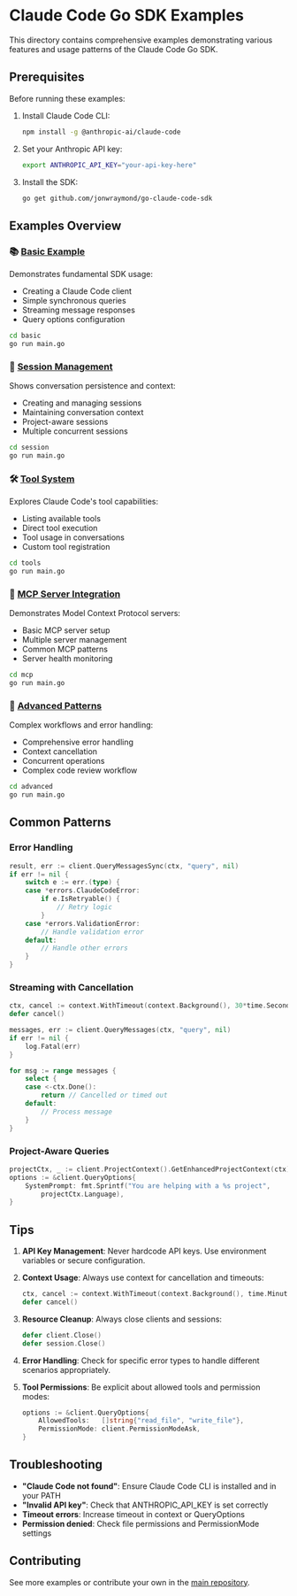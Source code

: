 # Claude Code Go SDK Examples

This directory contains comprehensive examples demonstrating various features and usage patterns of the Claude Code Go SDK.

## Prerequisites

Before running these examples:

1. Install Claude Code CLI:
   ```bash
   npm install -g @anthropic-ai/claude-code
   ```

2. Set your Anthropic API key:
   ```bash
   export ANTHROPIC_API_KEY="your-api-key-here"
   ```

3. Install the SDK:
   ```bash
   go get github.com/jonwraymond/go-claude-code-sdk
   ```

## Examples Overview

### 📚 [Basic Example](./basic/main.go)
Demonstrates fundamental SDK usage:
- Creating a Claude Code client
- Simple synchronous queries
- Streaming message responses
- Query options configuration

```bash
cd basic
go run main.go
```

### 🔄 [Session Management](./session/main.go)
Shows conversation persistence and context:
- Creating and managing sessions
- Maintaining conversation context
- Project-aware sessions
- Multiple concurrent sessions

```bash
cd session
go run main.go
```

### 🛠️ [Tool System](./tools/main.go)
Explores Claude Code's tool capabilities:
- Listing available tools
- Direct tool execution
- Tool usage in conversations
- Custom tool registration

```bash
cd tools
go run main.go
```

### 🔌 [MCP Server Integration](./mcp/main.go)
Demonstrates Model Context Protocol servers:
- Basic MCP server setup
- Multiple server management
- Common MCP patterns
- Server health monitoring

```bash
cd mcp
go run main.go
```

### 🚀 [Advanced Patterns](./advanced/main.go)
Complex workflows and error handling:
- Comprehensive error handling
- Context cancellation
- Concurrent operations
- Complex code review workflow

```bash
cd advanced
go run main.go
```

## Common Patterns

### Error Handling
```go
result, err := client.QueryMessagesSync(ctx, "query", nil)
if err != nil {
    switch e := err.(type) {
    case *errors.ClaudeCodeError:
        if e.IsRetryable() {
            // Retry logic
        }
    case *errors.ValidationError:
        // Handle validation error
    default:
        // Handle other errors
    }
}
```

### Streaming with Cancellation
```go
ctx, cancel := context.WithTimeout(context.Background(), 30*time.Second)
defer cancel()

messages, err := client.QueryMessages(ctx, "query", nil)
if err != nil {
    log.Fatal(err)
}

for msg := range messages {
    select {
    case <-ctx.Done():
        return // Cancelled or timed out
    default:
        // Process message
    }
}
```

### Project-Aware Queries
```go
projectCtx, _ := client.ProjectContext().GetEnhancedProjectContext(ctx)
options := &client.QueryOptions{
    SystemPrompt: fmt.Sprintf("You are helping with a %s project", 
        projectCtx.Language),
}
```

## Tips

1. **API Key Management**: Never hardcode API keys. Use environment variables or secure configuration.

2. **Context Usage**: Always use context for cancellation and timeouts:
   ```go
   ctx, cancel := context.WithTimeout(context.Background(), time.Minute)
   defer cancel()
   ```

3. **Resource Cleanup**: Always close clients and sessions:
   ```go
   defer client.Close()
   defer session.Close()
   ```

4. **Error Handling**: Check for specific error types to handle different scenarios appropriately.

5. **Tool Permissions**: Be explicit about allowed tools and permission modes:
   ```go
   options := &client.QueryOptions{
       AllowedTools:   []string{"read_file", "write_file"},
       PermissionMode: client.PermissionModeAsk,
   }
   ```

## Troubleshooting

- **"Claude Code not found"**: Ensure Claude Code CLI is installed and in your PATH
- **"Invalid API key"**: Check that ANTHROPIC_API_KEY is set correctly
- **Timeout errors**: Increase timeout in context or QueryOptions
- **Permission denied**: Check file permissions and PermissionMode settings

## Contributing

See more examples or contribute your own in the [main repository](https://github.com/jonwraymond/go-claude-code-sdk).